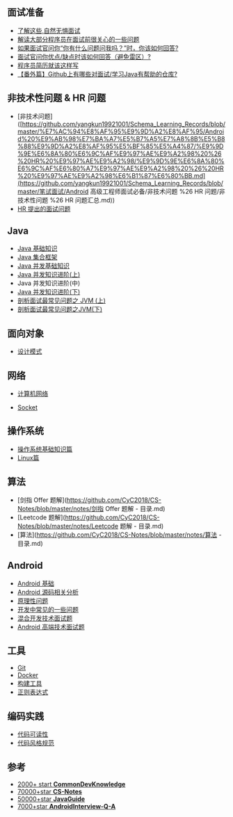 

## 面试准备

- [了解这些,自然无惧面试](https://xiaozhuanlan.com/topic/5081426397)
- [解读大部分程序员在面试前很关心的一些问题](https://xiaozhuanlan.com/topic/4932817065)
- [如果面试官问你“你有什么问题问我吗？”时，你该如何回答?](https://xiaozhuanlan.com/topic/4516802973)
- [面试官问你优点/缺点时该如何回答（避免雷区）?](https://xiaozhuanlan.com/topic/1502376489)
- [程序员简历就该这样写](https://xiaozhuanlan.com/topic/4857239061)
- [【番外篇】Github上有哪些对面试/学习Java有帮助的仓库?](https://xiaozhuanlan.com/topic/9546203817)

## 非技术性问题 & HR 问题

- [非技术问题]([https://github.com/yangkun19921001/Schema_Learning_Records/blob/master/%E7%AC%94%E8%AF%95%E9%9D%A2%E8%AF%95/Android%20%E9%AB%98%E7%BA%A7%E5%B7%A5%E7%A8%8B%E5%B8%88%E9%9D%A2%E8%AF%95%E5%BF%85%E5%A4%87/%E9%9D%9E%E6%8A%80%E6%9C%AF%E9%97%AE%E9%A2%98%20%26%20HR%20%E9%97%AE%E9%A2%98/%E9%9D%9E%E6%8A%80%E6%9C%AF%E6%80%A7%E9%97%AE%E9%A2%98%20%26%20HR%20%E9%97%AE%E9%A2%98%E6%B1%87%E6%80%BB.md](https://github.com/yangkun19921001/Schema_Learning_Records/blob/master/笔试面试/Android 高级工程师面试必备/非技术问题 %26 HR 问题/非技术性问题 %26 HR 问题汇总.md))
- [HR 提出的面试问题]()

## Java

- [Java 基础知识](https://xiaozhuanlan.com/topic/9148206537)
- [Java 集合框架](https://xiaozhuanlan.com/topic/8590263147)
- [Java 并发基础知识](https://xiaozhuanlan.com/topic/6149802735)
- [Java 并发知识进阶(上)](https://xiaozhuanlan.com/topic/2419358670)
- Java 并发知识进阶(中)
- [Java 并发知识进阶(下)](https://xiaozhuanlan.com/topic/0583641792)
- [剖析面试最常见问题之 JVM (上)](https://xiaozhuanlan.com/topic/1847690325)
- [剖析面试最常见问题之JVM(下)](https://xiaozhuanlan.com/topic/3621504987)

## 面向对象

- [设计模式](https://github.com/CyC2018/CS-Notes/blob/master/notes/设计模式.md)

## 网络

- [计算机网络](https://xiaozhuanlan.com/topic/3206741895)

- [Socket](https://github.com/CyC2018/CS-Notes/blob/master/notes/Socket.md)

## 操作系统

- [操作系统基础知识篇](https://xiaozhuanlan.com/topic/3748052961)
- [Linux篇](https://xiaozhuanlan.com/topic/5820643719)

## 算法

- [剑指 Offer 题解](https://github.com/CyC2018/CS-Notes/blob/master/notes/剑指 Offer 题解 - 目录.md)
- [Leetcode 题解](https://github.com/CyC2018/CS-Notes/blob/master/notes/Leetcode 题解 - 目录.md)
- [算法](https://github.com/CyC2018/CS-Notes/blob/master/notes/算法 - 目录.md)

## Android

- [Android 基础]()
- [Android 源码相关分析]()
- [原理性问题]()
- [开发中常见的一些问题]()
- [混合开发技术面试题]()
- [Android 高端技术面试题]()

## 工具

- [Git](https://github.com/CyC2018/CS-Notes/blob/master/notes/Git.md)
- [Docker](https://github.com/CyC2018/CS-Notes/blob/master/notes/Docker.md)
- [构建工具](https://github.com/CyC2018/CS-Notes/blob/master/notes/构建工具.md)
- [正则表达式](https://github.com/CyC2018/CS-Notes/blob/master/notes/正则表达式.md)

## 编码实践

- [代码可读性](https://github.com/CyC2018/CS-Notes/blob/master/notes/代码可读性.md)
- [代码风格规范](https://github.com/CyC2018/CS-Notes/blob/master/notes/代码风格规范.md)

## 参考

- [2000+ start **CommonDevKnowledge**](https://github.com/AweiLoveAndroid/CommonDevKnowledge)
- [70000+star **CS-Notes**](https://github.com/CyC2018/CS-Notes)
- [50000+star **JavaGuide**](https://github.com/Snailclimb/JavaGuide)
- [7000+star **AndroidInterview-Q-A**](https://github.com/JackyAndroid/AndroidInterview-Q-A)

















